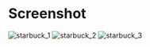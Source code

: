 # Screenshot

![starbuck_1](https://github.com/user-attachments/assets/c9856961-3539-453c-b175-c7b02dfa6b94)
![starbuck_2](https://github.com/user-attachments/assets/b6ade12c-b29a-4285-a92a-bcaaeecf3dee)
![starbuck_3](https://github.com/user-attachments/assets/b8280f29-0836-4b80-9245-546e1b29f7ca)
